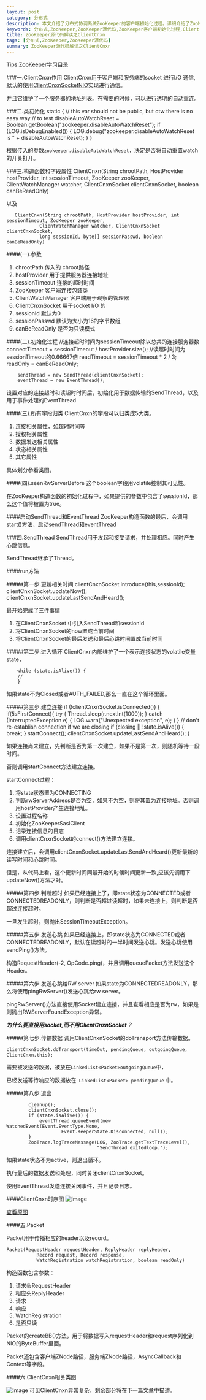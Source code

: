 ```yaml
---
layout: post
category: 分布式
description: 本文介绍了分布式协调系统ZooKeeper的客户端初始化过程。详细介绍了ZooKeeper的客户端是如何工作的,EventThread和SendThread是如何初始化的。
keywords: 分布式,ZooKeeper,ZooKeeper源代码,ZooKeeper客户端初始化过程,ClientCnxn,EventThread,SendThread
title: ZooKeeper源代码解读之ClientCnxn
tags: [分布式,ZooKeeper,ZooKeeper源代码]
summary: ZooKeeper源代码解读之ClientCnxn
---
```

Tips:[ZooKeeper学习目录](https://github.com/llohellohe/zookeeper/blob/master/README.md)

###一.ClientCnxn作用
ClientCnxn用于客户端和服务端的socket 进行I/O 通信,默认的使用[ClientCnxnSocketNIO](http://www.hiyangqi.com/%E5%88%86%E5%B8%83%E5%BC%8F/read-zookeeper-source-code-nio-socket.html)实现进行通信。

并且它维护了一个服务器的地址列表。在需要的时候，可以进行透明的自动重连。

###二.类初始化
	static {
	        // this var should not be public, but otw there is no easy way
	        // to test
	        disableAutoWatchReset =
	            Boolean.getBoolean("zookeeper.disableAutoWatchReset");
	        if (LOG.isDebugEnabled()) {
	            LOG.debug("zookeeper.disableAutoWatchReset is "
	                    + disableAutoWatchReset);
	        }
	    }
	    
根据传入的参数`zookeeper.disableAutoWatchReset`，决定是否将自动重置watch的开关打开。

###三.构造函数和字段属性
	ClientCnxn(String chrootPath, HostProvider hostProvider, int sessionTimeout, ZooKeeper zooKeeper,
	            ClientWatchManager watcher, ClientCnxnSocket clientCnxnSocket, boolean canBeReadOnly)
	            
以及
   
   
	   ClientCnxn(String chrootPath, HostProvider hostProvider, int sessionTimeout, ZooKeeper zooKeeper,
	            ClientWatchManager watcher, ClientCnxnSocket clientCnxnSocket,
	            long sessionId, byte[] sessionPasswd, boolean canBeReadOnly)
	            
	            
####(一).参数	            
1.	chrootPath 传入的 chroot路径
2.	hostProvider 用于提供服务器连接地址
3.	sessionTimeout 连接的超时时间
4.	ZooKeeper 客户端连接包装类
5.	ClientWatchManager 客户端用于观察的管理器
6.	ClientCnxnSocket 用于socket I/O 的
7.	sessionId 默认为0
8.	sessionPasswd 默认为大小为16的字节数组
9.	canBeReadOnly 是否为只读模式

####(二).初始化过程
        //连接超时时间为sessionTimeout除以总共的连接服务器数
 		connectTimeout = sessionTimeout / hostProvider.size();
 		//读超时时间为 sessionTimeout的0.66667倍
        readTimeout = sessionTimeout * 2 / 3;
        readOnly = canBeReadOnly;

        sendThread = new SendThread(clientCnxnSocket);
        eventThread = new EventThread();

设置对应的连接超时和读超时时间后，初始化用于数据传输的SendThread，以及用于事件处理的EventThread

####(三).所有字段归类
ClientCnxn的字段可以归类成5大类。

1.	连接相关属性，如超时时间等
2.	授权相关属性
3.	数据发送相关属性
4.	状态相关属性
5.	其它属性

具体划分参看类图。


####(四).seenRwServerBefore
这个boolean字段用volatile控制其可见性。

在ZooKeeper构造函数的初始化过程中，如果提供的参数中包含了sessionId，那么这个值将被置为true。

####启动SendThread和EventThread
ZooKeeper构造函数的最后，会调用start()方法，启动sendThread和eventThread

###四.SendThread
SendThread用于发起和接受请求，并处理相应。同时产生心跳信息。

SendThread继承了Thread。

####run方法

#####第一步.更新相关时间
			clientCnxnSocket.introduce(this,sessionId);
            clientCnxnSocket.updateNow();
            clientCnxnSocket.updateLastSendAndHeard();
            
最开始完成了三件事情

1.	在ClientCnxnSocket 中引入SendThread和sessionId
2.	将ClientCnxnSocket的now置成当前时间
3.	将ClientCnxnSocket的最后发送和最后心跳时间置成当前时间


#####第二步.进入循环
ClientCnxn内部维护了一个表示连接状态的volatile变量state，

		while (state.isAlive()) {
		//
		}
如果state不为Closed或者AUTH_FAILED,那么一直在这个循环里面。

#####第三步.建立连接
	if (!clientCnxnSocket.isConnected()) {
         if(!isFirstConnect){
             try {
                 Thread.sleep(r.nextInt(1000));
             } catch (InterruptedException e) {
                 LOG.warn("Unexpected exception", e);
             }
         }
         // don't re-establish connection if we are closing
         if (closing || !state.isAlive()) {
             break;
         }
         startConnect();
         clientCnxnSocket.updateLastSendAndHeard();
	  }
	  
如果连接尚未建立，先判断是否为第一次建立，如果不是第一次，则随机等待一段时间。

否则调用startConnect方法建立连接。

startConnect过程：

1.	将state状态置为CONNECTING
2.	判断rwServerAddress是否为空，如果不为空，则将其置为连接地址。否则调用hostProvider产生连接地址。
3.	设置进程名称
4.	初始化ZooKeeperSaslClient
5.	记录连接信息的日志
6.	调用clientCnxnSocket的connect()方法建立连接。

连接建立后，会调用clientCnxnSocket.updateLastSendAndHeard()更新最新的读写时间和心跳时间。

但是，从代码上看，这个更新时间同最开始的时候时间更新一致,应该先调用下updateNow()方法才对。

#####第四步.判断超时
如果已经连接上了，即state状态为CONNECTED或者CONNECTEDREADONLY，则判断是否超过读超时，如果未连接上，则判断是否超过连接超时。

一旦发生超时，则抛出SessionTimeoutException。

#####第五步.发送心跳
如果已经连接上，即state状态为CONNECTED或者CONNECTEDREADONLY，默认在读超时的一半时间发送心跳。发送心跳使用sendPing()方法。

构造RequestHeader(-2, OpCode.ping)，并且调用queuePacket方法发送这个Header。

#####第六步.发送心跳给RW server
如果state为CONNECTEDREADONLY，那么将使用pingRwServer()发送心跳给rw server。

pingRwServer()方法直接使用Socket建立连接，并且查看相应是否为rw，如果是则抛出RWServerFoundException异常。

***为什么要直接用socket,而不用ClientCnxnSocket？***

#####第七步.传输数据
调用ClientCnxnSocket的doTransport方法传输数据。

	clientCnxnSocket.doTransport(timeOut, pendingQueue, outgoingQueue, ClientCnxn.this); 

需要被发送的数据，被放在`LinkedList<Packet>outgoingQueue`中，

已经发送等待响应的数据放在` LinkedList<Packet> pendingQueue` 中。

#####第八步.退出

 			cleanup();
            clientCnxnSocket.close();
            if (state.isAlive()) {
                eventThread.queueEvent(new WatchedEvent(Event.EventType.None,
                        Event.KeeperState.Disconnected, null));
            }
            ZooTrace.logTraceMessage(LOG, ZooTrace.getTextTraceLevel(),
                                     "SendThread exitedloop.");
                                     
如果state状态不为active，则退出循环。

执行最后的数据发送和处理，同时关闭clientCnxnSocket。

使用EventThread发送连接关闭事件，并且记录日志。

####ClientCnxn时序图
![image](https://raw2.github.com/llohellohe/llohellohe.github.com/master/readers/ZooKeeper/ClientCnxnSocketNIO.png)

[查看原图](https://raw2.github.com/llohellohe/llohellohe.github.com/master/readers/ZooKeeper/ClientCnxnSocketNIO.png)

####五.Packet

Packet用于传播相应的header以及record。

	Packet(RequestHeader requestHeader, ReplyHeader replyHeader,
               Record request, Record response,
               WatchRegistration watchRegistration, boolean readOnly)
               
构造函数包含参数：

1.	请求头RequestHeader
2.	相应头ReplyHeader
3.	请求
4.	响应
5.	WatchRegistration
6.	是否只读

Packet的createBB()方法，用于将数据写入requestHeader和request序列化到NIO的ByteBuffer里面。

Packet还包含客户端ZNode路径，服务端ZNode路径，AsyncCallback和Context等字段。

####六.ClientCnxn相关类图

![image](https://raw2.github.com/llohellohe/zookeeper/master/docs/class-diagram/ClientCnxn.png)
可见ClientCnxn异常复杂，剩余部分将在下一篇文章中描述。
